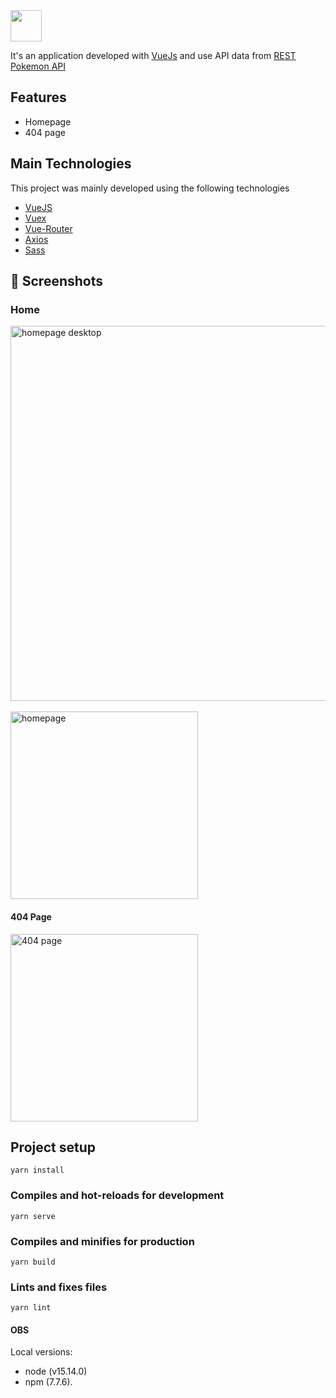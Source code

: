 <img src="https://img.icons8.com/color/452/pokeball-2.png" width="50">

It's an application developed with [VueJs](https://vuejs.org/) and use API data from [REST Pokemon API](https://pokeapi.co/api/v2)

## Features

- Homepage
- 404 page


## Main Technologies

This project was mainly developed using the following technologies

- [VueJS](https://vuejs.org)
- [Vuex](https://vuex.vuejs.org/)
- [Vue-Router](https://router.vuejs.org/)
- [Axios](https://github.com/axios/axios)
- [Sass](https://sass-lang.com)

## 📱 Screenshots


### Home

<div>
 <img alt="homepage desktop"  src="https://i.imgur.com/RTpjdpW.png" width="600px" />
<div>
<br>
<div>
 <img alt="homepage"  src="https://i.imgur.com/X7LoGh6.png" width="300px" />
</div>


#### 404 Page
<div>
 <img alt="404 page"  src="https://i.imgur.com/4L8wXND.png" width="300px" />
</div>


## Project setup
```
yarn install
```

### Compiles and hot-reloads for development
```
yarn serve
```

### Compiles and minifies for production
```
yarn build
```

### Lints and fixes files
```
yarn lint
```

#### OBS
Local versions: 
 - node (v15.14.0) 
 - npm (7.7.6).
